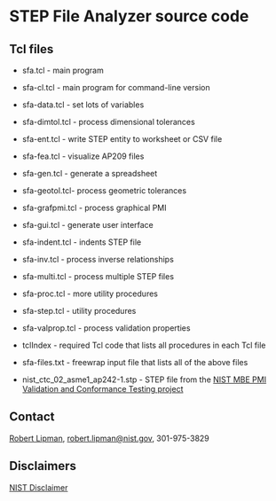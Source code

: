 # STEP File Analyzer source code

## Tcl files

- sfa.tcl - main program
- sfa-cl.tcl - main program for command-line version
- sfa-data.tcl - set lots of variables
- sfa-dimtol.tcl - process dimensional tolerances
- sfa-ent.tcl - write STEP entity to worksheet or CSV file
- sfa-fea.tcl - visualize AP209 files
- sfa-gen.tcl - generate a spreadsheet
- sfa-geotol.tcl- process geometric tolerances
- sfa-grafpmi.tcl - process graphical PMI
- sfa-gui.tcl - generate user interface
- sfa-indent.tcl - indents STEP file
- sfa-inv.tcl - process inverse relationships
- sfa-multi.tcl - process multiple STEP files
- sfa-proc.tcl - more utility procedures
- sfa-step.tcl - utility procedures
- sfa-valprop.tcl - process validation properties

- tclIndex - required Tcl code that lists all procedures in each Tcl file

- sfa-files.txt - freewrap input file that lists all of the above files

- nist_ctc_02_asme1_ap242-1.stp - STEP file from the [NIST MBE PMI Validation and Conformance Testing project](http://go.usa.gov/mGVm)

## Contact

[Robert Lipman](https://www.nist.gov/people/robert-r-lipman), <robert.lipman@nist.gov>, 301-975-3829

## Disclaimers

[NIST Disclaimer](http://www.nist.gov/public_affairs/disclaimer.cfm)
